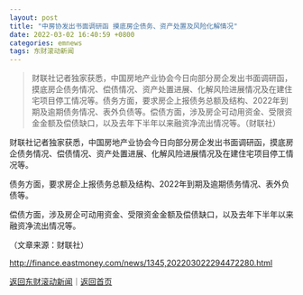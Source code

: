 ```yaml
---
layout: post
title: "中房协发出书面调研函 摸底房企债务、资产处置及风险化解情况"
date: 2022-03-02 16:40:59 +0800
categories: emnews
tags: 东财滚动新闻
---
```

> 财联社记者独家获悉，中国房地产业协会今日向部分房企发出书面调研函，摸底房企债务情况、偿债情况、资产处置进展、化解风险进展情况及在建住宅项目停工情况等。债务方面，要求房企上报债务总额及结构、2022年到期及逾期债务情况、表外负债等。偿债方面，涉及房企可动用资金、受限资金金额及偿债缺口，以及去年下半年以来融资净流出情况等。（财联社）

<p>财联社记者独家获悉，中国房地产业协会今日向部分房企发出书面调研函，摸底房企债务情况、偿债情况、资产处置进展、化解风险进展情况及在建住宅项目停工情况等。</p>
 <p>债务方面，要求房企上报债务总额及结构、2022年到期及逾期债务情况、表外负债等。</p>
 <p>偿债方面，涉及房企可动用资金、受限资金金额及偿债缺口，以及去年下半年以来融资净流出情况等。</p><p class="em_media">（文章来源：财联社）</p>

<http://finance.eastmoney.com/news/1345,202203022294472280.html>

[返回东财滚动新闻](//finews.withounder.com/emnews/)｜[返回首页](//finews.withounder.com/)